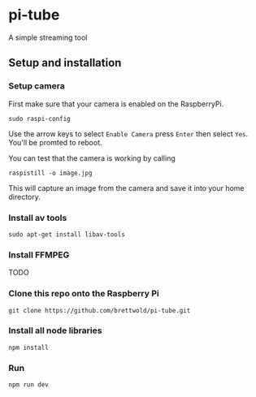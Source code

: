 # pi-tube

A simple streaming tool

## Setup and installation

### Setup camera

First make sure that your camera is enabled on the RaspberryPi.

```
sudo raspi-config
```
Use the arrow keys to select `Enable Camera` press `Enter` then select `Yes`. You'll be promted to reboot.

You can test that the camera is working by calling

```
raspistill -o image.jpg
```

This will capture an image from the camera and save it into your home directory.

### Install av tools

```
sudo apt-get install libav-tools
```

### Install FFMPEG

TODO

### Clone this repo onto the Raspberry Pi

```
git clone https://github.com/brettwold/pi-tube.git
```

### Install all node libraries

```
npm install
```

### Run

```
npm run dev
```
